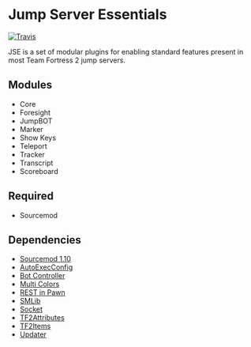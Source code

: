 # Jump Server Essentials

[![Travis](https://api.travis-ci.org/geominorai/jse.svg?branch=master)](https://travis-ci.org/geominorai/jse)

JSE is a set of modular plugins for enabling standard features present in most Team Fortress 2 jump servers.

## Modules
* Core
* Foresight
* JumpBOT
* Marker
* Show Keys
* Teleport
* Tracker
* Transcript
* Scoreboard

## Required
* Sourcemod

## Dependencies
* [Sourcemod 1.10](https://www.sourcemod.net/)
* [AutoExecConfig](https://github.com/Impact123/AutoExecConfig)
* [Bot Controller](https://github.com/VoiDeD/sourcemod-botcontroller)
* [Multi Colors](https://github.com/Bara/Multi-Colors)
* [REST in Pawn](https://github.com/ErikMinekus/sm-ripext)
* [SMLib](https://github.com/bcserv/smlib/tree/transitional_syntax)
* [Socket](https://github.com/JoinedSenses/sm-ext-socket/tree/patch-1)
* [TF2Attributes](https://github.com/FlaminSarge/tf2attributes)
* [TF2Items](https://github.com/asherkin/TF2Items)
* [Updater](https://bitbucket.org/GoD_Tony/updater)
